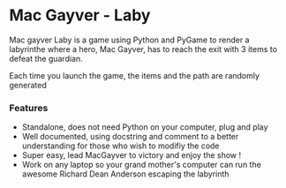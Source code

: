 # Mac Gayver - Laby 
Mac gayver Laby is a game using Python and PyGame to render a labyrinthe where a hero, Mac Gayver, has to reach the exit with 3 items to defeat the guardian.

Each time you launch the game, the items and the path are randomly generated

### Features

- Standalone, does not need Python on your computer, plug and play
- Well documented, using docstring and comment to a better understanding for those who wish to modifiy the code
- Super easy, lead MacGayver to victory and enjoy the show !
- Work on any laptop so your grand mother's computer  can run the awesome Richard Dean Anderson escaping the labyrinth 
